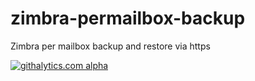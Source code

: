 zimbra-permailbox-backup
========================

Zimbra per mailbox backup and restore via https

[![githalytics.com alpha](https://cruel-carlota.pagodabox.com/a696169c5db483c29b663684542c4792 "githalytics.com")](http://githalytics.com/garithd/zimbra-permailbox-backup)
